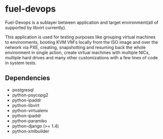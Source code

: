 fuel-devops
===========

Fuel-Devops is a sublayer between application and target environment(all of
supported by libvirt currently).

This application is used for testing purposes like grouping virtual machines to
environments, booting KVM VM's locally from the ISO image and over the network via
PXE, creating, snapshotting and resuming back the whole environment in single
action, create virtual machines with multiple NICs, multiple hard drives and many
other customizations with a few lines of code in system tests.

Dependencies
------------
 * postgresql
 * python-psycopg2
 * python-ipaddr
 * python-libvirt
 * python-virtualenv
 * python-ipaddr
 * python-paramiko
 * python-django (>= 1.4)
 * python-xmlbuilder

